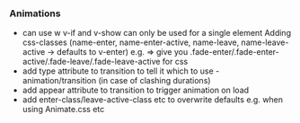 ### Animations
- can use w v-if and v-show
<transition> can only be used for a single element
Adding css-classes (name-enter, name-enter-active, name-leave, name-leave-active -> defaults to v-enter)
e.g. <transition name="fade">
      <!-- html  -->
      </transition>
=> give you .fade-enter/.fade-enter-active/.fade-leave/.fade-leave-active for css
- add type attribute to transition to tell it which to use - animation/transition (in case of clashing durations)
- add appear attribute to transition to trigger animation on load
- add enter-class/leave-active-class etc to overwrite defaults e.g. when using Animate.css etc
